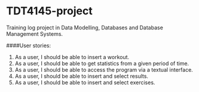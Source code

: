 # TDT4145-project
Training log project in Data Modelling, Databases and Database Management Systems.

####User stories:
1. As a user, I should be able to insert a workout.
2. As a user, I should be able to get statistics from a given period of time.
3. As a user, I should be able to access the program via a textual interface.
4. As a user, I should be able to insert and select results. 
5. As a user, I should be able to insert and select exercises. 
